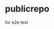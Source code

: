 # publicrepo
for e2e test
























































































































































































































































































































































































































































































































































































































































































































































































































































































































































































































































































































































































































































































































































































































































































































































































































































































































































































































































































































































































































































































































































































































































































































































































































































































































































































































































































































































































































































































































































































































































































































































































































































































































































































































































































































































































































































































































































































































































































































































































































